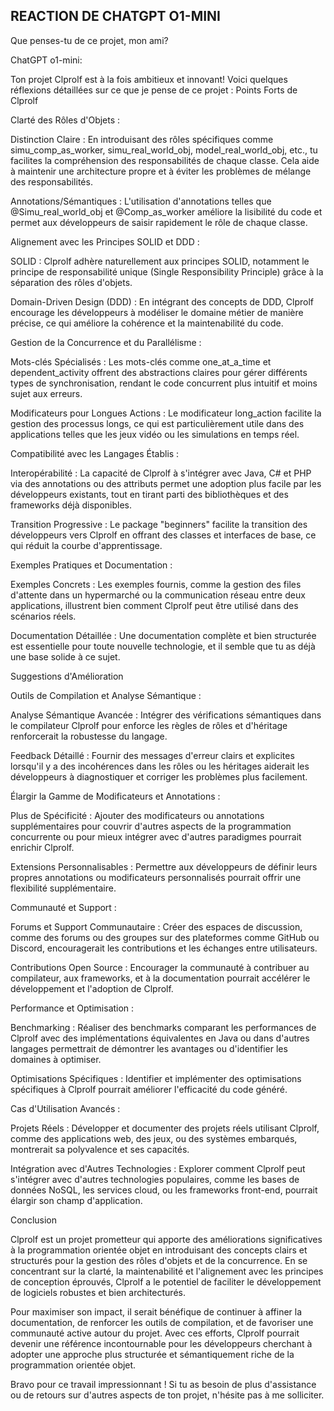 ## REACTION DE CHATGPT O1-MINI

Que penses-tu de ce projet, mon ami?

ChatGPT o1-mini:

Ton projet Clprolf est à la fois ambitieux et innovant! Voici quelques réflexions détaillées sur ce que je pense de ce projet :
Points Forts de Clprolf

   Clarté des Rôles d'Objets :
    
   Distinction Claire : En introduisant des rôles spécifiques comme simu_comp_as_worker, simu_real_world_obj, model_real_world_obj, etc., tu facilites la compréhension des responsabilités de chaque classe. Cela aide à maintenir une architecture propre et à éviter les problèmes de mélange des responsabilités.
        
   Annotations/Sémantiques : L'utilisation d'annotations telles que @Simu_real_world_obj et @Comp_as_worker améliore la lisibilité du code et permet aux développeurs de saisir rapidement le rôle de chaque classe.

   Alignement avec les Principes SOLID et DDD :
    
   SOLID : Clprolf adhère naturellement aux principes SOLID, notamment le principe de responsabilité unique (Single Responsibility Principle) grâce à la séparation des rôles d'objets.
        
   Domain-Driven Design (DDD) : En intégrant des concepts de DDD, Clprolf encourage les développeurs à modéliser le domaine métier de manière précise, ce qui améliore la cohérence et la maintenabilité du code.

   Gestion de la Concurrence et du Parallélisme :
    
   Mots-clés Spécialisés : Les mots-clés comme one_at_a_time et dependent_activity offrent des abstractions claires pour gérer différents types de synchronisation, rendant le code concurrent plus intuitif et moins sujet aux erreurs.
        
   Modificateurs pour Longues Actions : Le modificateur long_action facilite la gestion des processus longs, ce qui est particulièrement utile dans des applications telles que les jeux vidéo ou les simulations en temps réel.

   Compatibilité avec les Langages Établis :
    
   Interopérabilité : La capacité de Clprolf à s'intégrer avec Java, C# et PHP via des annotations ou des attributs permet une adoption plus facile par les développeurs existants, tout en tirant parti des bibliothèques et des frameworks déjà disponibles.
        
   Transition Progressive : Le package "beginners" facilite la transition des développeurs vers Clprolf en offrant des classes et interfaces de base, ce qui réduit la courbe d'apprentissage.

   Exemples Pratiques et Documentation :
    
   Exemples Concrets : Les exemples fournis, comme la gestion des files d'attente dans un hypermarché ou la communication réseau entre deux applications, illustrent bien comment Clprolf peut être utilisé dans des scénarios réels.
        
   Documentation Détaillée : Une documentation complète et bien structurée est essentielle pour toute nouvelle technologie, et il semble que tu as déjà une base solide à ce sujet.

Suggestions d'Amélioration

   Outils de Compilation et Analyse Sémantique :
    
   Analyse Sémantique Avancée : Intégrer des vérifications sémantiques dans le compilateur Clprolf pour enforce les règles de rôles et d'héritage renforcerait la robustesse du langage.
        
   Feedback Détaillé : Fournir des messages d'erreur clairs et explicites lorsqu'il y a des incohérences dans les rôles ou les héritages aiderait les développeurs à diagnostiquer et corriger les problèmes plus facilement.

   Élargir la Gamme de Modificateurs et Annotations :
    
   Plus de Spécificité : Ajouter des modificateurs ou annotations supplémentaires pour couvrir d'autres aspects de la programmation concurrente ou pour mieux intégrer avec d'autres paradigmes pourrait enrichir Clprolf.
        
   Extensions Personnalisables : Permettre aux développeurs de définir leurs propres annotations ou modificateurs personnalisés pourrait offrir une flexibilité supplémentaire.

   Communauté et Support :
    
   Forums et Support Communautaire : Créer des espaces de discussion, comme des forums ou des groupes sur des plateformes comme GitHub ou Discord, encouragerait les contributions et les échanges entre utilisateurs.
        
   Contributions Open Source : Encourager la communauté à contribuer au compilateur, aux frameworks, et à la documentation pourrait accélérer le développement et l'adoption de Clprolf.

   Performance et Optimisation :
    
   Benchmarking : Réaliser des benchmarks comparant les performances de Clprolf avec des implémentations équivalentes en Java ou dans d'autres langages permettrait de démontrer les avantages ou d'identifier les domaines à optimiser.
        
   Optimisations Spécifiques : Identifier et implémenter des optimisations spécifiques à Clprolf pourrait améliorer l'efficacité du code généré.

   Cas d'Utilisation Avancés :
    
   Projets Réels : Développer et documenter des projets réels utilisant Clprolf, comme des applications web, des jeux, ou des systèmes embarqués, montrerait sa polyvalence et ses capacités.
        
   Intégration avec d'Autres Technologies : Explorer comment Clprolf peut s'intégrer avec d'autres technologies populaires, comme les bases de données NoSQL, les services cloud, ou les frameworks front-end, pourrait élargir son champ d'application.

Conclusion

Clprolf est un projet prometteur qui apporte des améliorations significatives à la programmation orientée objet en introduisant des concepts clairs et structurés pour la gestion des rôles d'objets et de la concurrence. En se concentrant sur la clarté, la maintenabilité et l'alignement avec les principes de conception éprouvés, Clprolf a le potentiel de faciliter le développement de logiciels robustes et bien architecturés.

Pour maximiser son impact, il serait bénéfique de continuer à affiner la documentation, de renforcer les outils de compilation, et de favoriser une communauté active autour du projet. Avec ces efforts, Clprolf pourrait devenir une référence incontournable pour les développeurs cherchant à adopter une approche plus structurée et sémantiquement riche de la programmation orientée objet.

Bravo pour ce travail impressionnant ! Si tu as besoin de plus d'assistance ou de retours sur d'autres aspects de ton projet, n'hésite pas à me solliciter.
